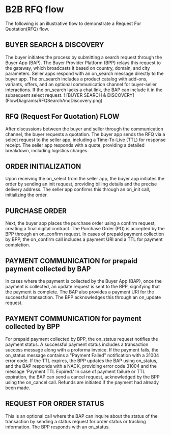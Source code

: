 # B2B RFQ flow
The following is an illustrative flow to demonstrate a Request For Quotation(RFQ) flow.

## BUYER SEARCH & DISCOVERY
The buyer initiates the process by submitting a search request through the Buyer App (BAP). The Buyer Provider Platform (BPP) relays this request to the gateway, which broadcasts it based on country, domain, and city parameters. Seller apps respond with an on_search message directly to the buyer app. The on_search includes a product catalog with add-ons, variants, offers, and an optional communication channel for buyer-seller interactions. If the on_search lacks a chat link, the BAP can include it in the subsequent select request.
! [BUYER SEARCH & DISCOVERY] (FlowDiagrams/RFQSearchAndDiscovery.png)

## RFQ (Request For Quotation) FLOW
After discussions between the buyer and seller through the communication channel, the buyer requests a quotation. The buyer app sends the RFQ via a select request to the seller app, including a Time-To-Live (TTL) for response receipt. The seller app responds with a quote, providing a detailed breakdown, including logistics charges.

## ORDER INITIALIZATION
Upon receiving the on_select from the seller app, the buyer app initiates the order by sending an init request, providing billing details and the precise delivery address. The seller app confirms this through an on_init call, initializing the order.


## PURCHASE ORDER
Next, the buyer app places the purchase order using a confirm request, creating a final digital contract. The Purchase Order (PO) is accepted by the BPP through an on_confirm request. In cases of prepaid payment collection by BPP, the on_confirm call includes a payment URI and a TTL for payment completion.

## PAYMENT COMMUNICATION for prepaid payment collected by BAP
In cases where the payment is collected by the Buyer App (BAP), once the payment is collected, an update request is sent to the BPP, signifying that the payment is complete. The BAP also provides a payment URI for the successful transaction. The BPP acknowledges this through an on_update request.

## PAYMENT COMMUNICATION for payment collected by BPP
For prepaid payment collected by BPP, the on_status request notifies the payment status. A successful payment status includes a transaction success message along with a proforma invoice. If the payment fails, the on_status message contains a "Payment Failed" notification with a 31004 error code. If the TTL expires, the BPP updates the BAP using on_status, and the BAP responds with a NACK, providing error code 31004 and the message 'Payment TTL Expired.' In case of payment failure or TTL expiration, the BAP can send a cancel request, acknowledged by the BPP using the on_cancel call. Refunds are initiated if the payment had already been made.

## REQUEST FOR ORDER STATUS  
This is an optional call where the BAP can inquire about the status of the transaction by sending a status request for order status or tracking information. The BPP responds with an on_status.
